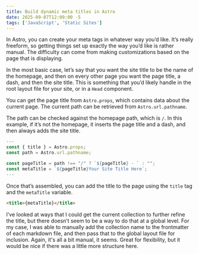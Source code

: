 ```yaml
---
title: Build dynamic meta titles in Astro
date: 2025-09-07T12:09:00 -5
tags: ['JavaScript', 'Static Sites']
---
```

In Astro, you can create your meta tags in whatever way you’d like. It’s really freeform, so getting things set up exactly the way you’d like is rather manual. The difficulty can come from making customizations based on the page that is displaying.

In the most basic case, let’s say that you want the site title to be the name of the homepage, and then on every other page you want the page title, a dash, and then the site title. This is something that you’d likely handle in the root layout file for your site, or in a `Head` component.

You can get the page title from `Astro.props`, which contains data about the current page. The current path can be retrieved from `Astro.url.pathname`.

The path can be checked against the homepage path, which is `/`. In this example, if it’s not the homepage, it inserts the page title and a dash, and then always adds the site title.

```js
---
const { title } = Astro.props;
const path = Astro.url.pathname;

const pageTitle = path !== "/" ? `${pageTitle} - ` : "";
const metaTitle = `${pageTitle}Your Site Title Here`;
---
```

Once that’s assembled, you can add the title to the page using the `title` tag and the `metaTitle` variable.

```html
<title>{metaTitle}</title>
```

I’ve looked at ways that I could get the current collection to further refine the title, but there doesn’t seem to be a way to do that at a global level. For my case, I was able to manually add the collection name to the frontmatter of each markdown file, and then pass that to the global layout file for inclusion. Again, it's all a bit manual, it seems. Great for flexibility, but it would be nice if there was a little more structure here.